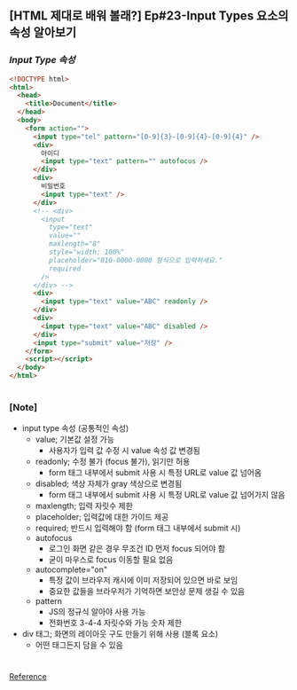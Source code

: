 ## [HTML 제대로 배워 볼래?] Ep#23-Input Types 요소의 속성 알아보기

### _Input Type 속성_

```html
<!DOCTYPE html>
<html>
  <head>
    <title>Document</title>
  </head>
  <body>
    <form action="">
      <input type="tel" pattern="[0-9]{3}-[0-9]{4}-[0-9]{4}" />
      <div>
        아이디
        <input type="text" pattern="" autofocus />
      </div>
      <div>
        비밀번호
        <input type="text" />
      </div>
      <!-- <div>
        <input
          type="text"
          value=""
          maxlength="8"
          style="width: 100%"
          placeholder="010-0000-0000 형식으로 입력하세요."
          required
        />
      </div> -->
      <div>
        <input type="text" value="ABC" readonly />
      </div>
      <div>
        <input type="text" value="ABC" disabled />
      </div>
      <input type="submit" value="저장" />
    </form>
    <script></script>
  </body>
</html>
```

#

### [Note]

- input type 속성 (공통적인 속성)
  - value; 기본값 설정 가능
    - 사용자가 입력 값 수정 시 value 속성 값 변경됨
  - readonly; 수정 불가 (focus 불가), 읽기만 허용
    - form 태그 내부에서 submit 사용 시 특정 URL로 value 값 넘어옴
  - disabled; 색상 자체가 gray 색상으로 변경됨
    - form 태그 내부에서 submit 사용 시 특정 URL로 value 값 넘어가지 않음
  - maxlength; 입력 자릿수 제한
  - placeholder; 입력값에 대한 가이드 제공
  - required; 반드시 입력해야 함 (form 태그 내부에서 submit 시)
  - autofocus
    - 로그인 화면 같은 경우 무조건 ID 먼저 focus 되어야 함
    - 굳이 마우스로 focus 이동할 필요 없음
  - autocomplete="on"
    - 특정 값이 브라우저 캐시에 이미 저장되어 있으면 바로 보임
    - 중요한 값들을 브라우저가 기억하면 보안상 문제 생길 수 있음
  - pattern
    - JS의 정규식 알아야 사용 가능
    - 전화번호 3-4-4 자릿수와 가능 숫자 제한
- div 태그; 화면의 레이아웃 구도 만들기 위해 사용 (블록 요소)
  - 어떤 태그든지 담을 수 있음

#

[Reference](https://www.youtube.com/watch?v=BuNHxgDF9IQ&list=PLqbWuGdVBJd02AYG7pILD8PFDo_kiT9gW&index=23)
